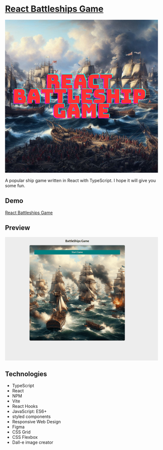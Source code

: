 # [React Battleships Game](https://grzegorzjendernal.github.io/battleships-game/)

![Logo](https://raw.githubusercontent.com/GrzegorzJendernal/battleships-game/main/public/shareImage.png)

A popular ship game written in React with TypeScript. I hope it will give you some fun.

## Demo

[React Battleships Game](https://grzegorzjendernal.github.io/battleships-game/)

## Preview

!["Preview of the app"](https://raw.githubusercontent.com/GrzegorzJendernal/battleships-game/main/demo.gif)

## Technologies

- TypeScript
- React
- NPM
- Vite
- React Hooks
- JavaScript: ES6+
- styled components
- Responsive Web Design
- Figma
- CSS Grid
- CSS Flexbox
- Dall-e image creator
